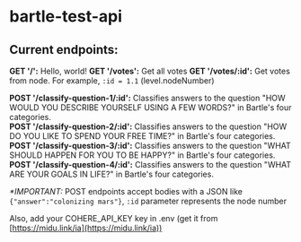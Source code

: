 # bartle-test-api

## Current endpoints:

**GET '/':** Hello, world!
**GET '/votes':** Get all votes
**GET '/votes/:id':** Get votes from node. For example, `:id = 1.1` (level.nodeNumber)

**POST '/classify-question-1/:id':** Classifies answers to the question "HOW WOULD YOU DESCRIBE YOURSELF USING A FEW WORDS?" in Bartle's four categories.<br/>
**POST '/classify-question-2/:id':** Classifies answers to the question "HOW DO YOU LIKE TO SPEND YOUR FREE TIME?" in Bartle's four categories.<br/>
**POST '/classify-question-3/:id':** Classifies answers to the question "WHAT SHOULD HAPPEN FOR YOU TO BE HAPPY?" in Bartle's four categories.<br/>
**POST '/classify-question-4/:id':** Classifies answers to the question "WHAT ARE YOUR GOALS IN LIFE?" in Bartle's four categories.<br/>

_\*IMPORTANT:_ POST endpoints accept bodies with a JSON like `{"answer":"colonizing mars"}`, `:id` parameter represents the node number

Also, add your COHERE_API_KEY key in .env (get it from [https://midu.link/ia](https://midu.link/ia))
